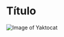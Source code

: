 # Título

![Image of Yaktocat](https://user-images.githubusercontent.com/129759493/231443419-2e9039c4-bf58-498d-9e9b-d673daaf2d53.png)
